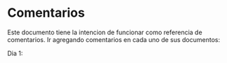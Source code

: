 # Comentarios

Este documento tiene la intencion de funcionar como referencia de comentarios.
Ir agregando comentarios en cada uno de sus documentos:


Dia 1:
